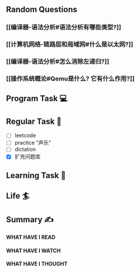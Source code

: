 ## Random Questions
### [[编译器-语法分析#语法分析有哪些类型?]]

### [[计算机网络-链路层和局域网#什么是以太网?]]

### [[编译器-语法分析#怎么消除左递归?]]

### [[操作系统概论#Qemu是什么? 它有什么作用?]]



## Program Task  💻

## Regular Task  🤡
- [ ] leetcode
- [ ] practice "声乐"
- [ ] dictation
- [x] 扩充问题库

## Learning Task 🎯

## Life 🏄

## Summary ✍
####  WHAT HAVE I READ

#### WHAT HAVE I WATCH

#### WHAT HAVE I THOUGHT
